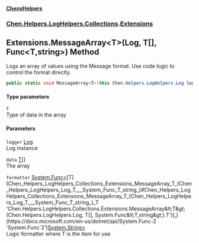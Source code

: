 #### [ChensHelpers](index 'index')
### [Chen.Helpers.LogHelpers.Collections](Chen_Helpers_LogHelpers_Collections 'Chen.Helpers.LogHelpers.Collections').[Extensions](Chen_Helpers_LogHelpers_Collections_Extensions 'Chen.Helpers.LogHelpers.Collections.Extensions')
## Extensions.MessageArray&lt;T&gt;(Log, T[], Func&lt;T,string&gt;) Method
Logs an array of values using the Message format. Use code logic to control the format directly.  
```csharp
public static void MessageArray<T>(this Chen.Helpers.LogHelpers.Log logger, T[] data, System.Func<T,string> formatter);
```
#### Type parameters
<a name='Chen_Helpers_LogHelpers_Collections_Extensions_MessageArray_T_(Chen_Helpers_LogHelpers_Log_T___System_Func_T_string_)_T'></a>
`T`  
Type of data in the array
  
#### Parameters
<a name='Chen_Helpers_LogHelpers_Collections_Extensions_MessageArray_T_(Chen_Helpers_LogHelpers_Log_T___System_Func_T_string_)_logger'></a>
`logger` [Log](Chen_Helpers_LogHelpers_Log 'Chen.Helpers.LogHelpers.Log')  
Log instance
  
<a name='Chen_Helpers_LogHelpers_Collections_Extensions_MessageArray_T_(Chen_Helpers_LogHelpers_Log_T___System_Func_T_string_)_data'></a>
`data` [T](Chen_Helpers_LogHelpers_Collections_Extensions_MessageArray_T_(Chen_Helpers_LogHelpers_Log_T___System_Func_T_string_)#Chen_Helpers_LogHelpers_Collections_Extensions_MessageArray_T_(Chen_Helpers_LogHelpers_Log_T___System_Func_T_string_)_T 'Chen.Helpers.LogHelpers.Collections.Extensions.MessageArray&lt;T&gt;(Chen.Helpers.LogHelpers.Log, T[], System.Func&lt;T,string&gt;).T')[[]](https://docs.microsoft.com/en-us/dotnet/api/System.Array 'System.Array')  
The array
  
<a name='Chen_Helpers_LogHelpers_Collections_Extensions_MessageArray_T_(Chen_Helpers_LogHelpers_Log_T___System_Func_T_string_)_formatter'></a>
`formatter` [System.Func&lt;](https://docs.microsoft.com/en-us/dotnet/api/System.Func-2 'System.Func`2')[T](Chen_Helpers_LogHelpers_Collections_Extensions_MessageArray_T_(Chen_Helpers_LogHelpers_Log_T___System_Func_T_string_)#Chen_Helpers_LogHelpers_Collections_Extensions_MessageArray_T_(Chen_Helpers_LogHelpers_Log_T___System_Func_T_string_)_T 'Chen.Helpers.LogHelpers.Collections.Extensions.MessageArray&lt;T&gt;(Chen.Helpers.LogHelpers.Log, T[], System.Func&lt;T,string&gt;).T')[,](https://docs.microsoft.com/en-us/dotnet/api/System.Func-2 'System.Func`2')[System.String](https://docs.microsoft.com/en-us/dotnet/api/System.String 'System.String')[&gt;](https://docs.microsoft.com/en-us/dotnet/api/System.Func-2 'System.Func`2')  
Logic formatter where T is the item for use
  
